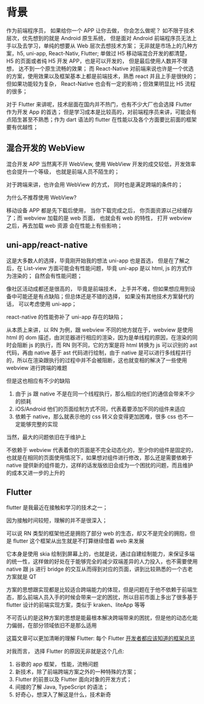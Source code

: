 # 背景

作为前端程序员， 如果给你一个 APP 让你去做， 你会怎么做呢？
如不限于技术层次，优先想到的就是 Android 原生系统， 但是面对 Android 前端程序员无法上手以及去学习，单纯的想要从 Web 层次去想技术方案；
无非就是市场上的几种方案，h5, uni-app, React-Nativ, Flutter; 单做过 H5 移动端混合开发的都清楚， H5 的页面或者纯 H5 开发 APP，也是可以开发的， 但是最后使用人数并不理想， 达不到一个原生流畅的效果；
而 React-Native 对前端来说也许是一个优选的方案，使用效果以及框架基本上都是前端技术，熟悉 react 并且上手是很快的； 但如果功能较为复杂， React-Native 也会有一定的影响；但效果明显比 H5 流程的很多；

对于 Flutter 来讲呢，技术层面在国内并不热门，也有不少大厂也会选择 Flutter 作为开发 App 的首选； 但是学习成本是比较高的，对前端程序员来讲，可能会有点陌生甚至不熟悉；作为 dart 语法的 flutter 在性能以及各个方面要比前面的框架要有优越性；

## 混合开发的 WebView

混合开发 APP 当然离不开 WebView, 使用 WebView 开发的成交较低，开发效率也会提升一个等级， 也就是前端人员不陌生的；

对于跨端来讲，也许会用 WebView 的方式， 同时也是满足跨端的条件的；

为什么不推荐使用 WebView?

移动设备 APP 都是先下载后使用， 当你下载完成之后， 你页面资源以己经缓存了；而 webview 加载的是 web 页面， 也就会有 web 的特性， 打开 webview 之后，再去加载 web 资源 会在性能上有些影响；

## uni-app/react-native

这是大多数人的选择，毕竟刚开始我的想法 uni-app 也是首选， 但是在了解之后，在 List-view 方面可能会有性能问题，毕竟 uni-app 是以 html, js 的方式作为渲染的； 自然会有性能问题；

像社区活动成都还是很高的， 毕竟是前端技术， 上手并不难，但如果想应用到设备中可能还是有点缺陷；但总体还是不错的选择， 如果没有其他技术方案替代的话， 可以考虑使用 uni-app；

react-native 的性能弥补了 uni-app 存在的缺陷；

从本质上来讲，以 RN 为例，跟 webview 不同的地方就在于，webview 是使用 html 的 dom 描述，由浏览器进行相应的渲染，因为是单线程的原因，在渲染的同时会阻断 js 的执行，而 RN 则不同，它的方案是将 html 转换为 js 可以识别的 ast 代码，再由 native 基于 ast 代码进行绘制，由于 native 是可以进行多线程并行的，所以在渲染跟执行的过程中并不会被阻断，这也就变相的解决了一些使用 webview 进行跨端的难题

但是这也相应有不少的缺陷

1. 由于 js 跟 native 不是在同一个线程执行，那么相应的他们的通信会带来不少的损耗
2. iOS/Android 他们的页面绘制方式不同，代表着要添加不同的组件来适应
3. 依赖于 native，那么就表示他的 css 转义会变得更加困难，很多 css 也不一定能够完整的实现

当然，最大的问题依旧在于维护上

不依赖于 webview 代表着你的页面是不完全动态化的，至少你的组件是固定的，也就是在相同的页面使用情况下，如果想对组件进行修改，那么还是需要依赖于 native 提供新的组件能力，这样的话发版依旧会成为一个困扰的问题，而且维护的成本又进一步的上升的

## Flutter

flutter 是我最近在接触和学习的技术之一；

因为接触时间较短，理解的并不是很深入；

可以说 RN 类型的框架他还是拥抱了部分 web 的生态，却又不是完全的拥抱，但是 flutter 这个框架从出生就是不打算继续借着 web 来发展

它本身是使用 skia 绘制到屏幕上的，也就是说，通过自建绘制能力，来保证多端的统一性，这样做的好处在于能够完全的减少双端差异的人力投入，也不需要使用 native 跟 js 进行 bridge 的交互从而得到对应的页面，讲到比较熟悉的一个古老方案就是 QT

方案的思想跟实现都是比较适合跨端能力的体现，但是问题在于他不依赖于前端生态，那么前端人员入手的时候会带来一定的困扰，所以目前市面上多出了很多基于 flutter 设计的前端实现方案，类似于 kraken、liteApp 等等

不可否认的是这种方案的思想是能最根本解决跨端带来的困扰，但是他的动态化能力偏弱，在部分领域依旧不是那么适用

这篇文章可以更加清晰的理解 Flutter: 每个 Flutter [开发者都应该知道的框架总览](https://juejin.cn/post/7054817076073988127)

对我而言， 选择 Flutter 的原因无非就是这个几点:

1. 谷歌的 app 框架， 性能，流畅问题
2. 新技术，除了前端跨端方案之外的一种特殊的方案；
3. Flutter 的前景以及 Flutter 面向对象的开发方式；
4. 间接的了解 Java, TypeScript 的语法；
5. 好奇心，想深入了解这是什么，技术新奇
